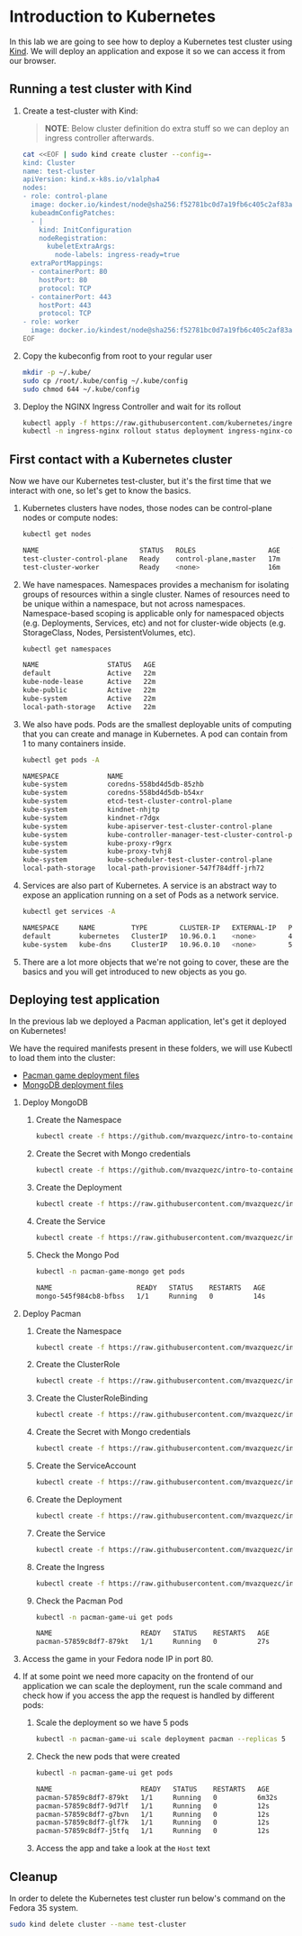 # Introduction to Kubernetes

In this lab we are going to see how to deploy a Kubernetes test cluster using [Kind](https://github.com/kubernetes-sigs/kind). We will deploy an application and expose it so we can access it from our browser.

## Running a test cluster with Kind

1. Create a test-cluster with Kind:

    > **NOTE**: Below cluster definition do extra stuff so we can deploy an ingress controller afterwards.
    ~~~sh
    cat <<EOF | sudo kind create cluster --config=-
    kind: Cluster
    name: test-cluster
    apiVersion: kind.x-k8s.io/v1alpha4
    nodes:
    - role: control-plane
      image: docker.io/kindest/node@sha256:f52781bc0d7a19fb6c405c2af83abfeb311f130707a0e219175677e366cc45d1
      kubeadmConfigPatches:
      - |
        kind: InitConfiguration
        nodeRegistration:
          kubeletExtraArgs:
            node-labels: ingress-ready=true
      extraPortMappings:
      - containerPort: 80
        hostPort: 80
        protocol: TCP
      - containerPort: 443
        hostPort: 443
        protocol: TCP
    - role: worker
      image: docker.io/kindest/node@sha256:f52781bc0d7a19fb6c405c2af83abfeb311f130707a0e219175677e366cc45d1
    EOF
    ~~~
2. Copy the kubeconfig from root to your regular user

    ~~~sh
    mkdir -p ~/.kube/
    sudo cp /root/.kube/config ~/.kube/config
    sudo chmod 644 ~/.kube/config
    ~~~
3. Deploy the NGINX Ingress Controller and wait for its rollout

    ~~~sh
    kubectl apply -f https://raw.githubusercontent.com/kubernetes/ingress-nginx/main/deploy/static/provider/kind/deploy.yaml
    kubectl -n ingress-nginx rollout status deployment ingress-nginx-controller
    ~~~

## First contact with a Kubernetes cluster

Now we have our Kubernetes test-cluster, but it's the first time that we interact with one, so let's get to know the basics.

1. Kubernetes clusters have nodes, those nodes can be control-plane nodes or compute nodes:

    ~~~sh
    kubectl get nodes

    NAME                         STATUS   ROLES                  AGE   VERSION
    test-cluster-control-plane   Ready    control-plane,master   17m   v1.25.3
    test-cluster-worker          Ready    <none>                 16m   v1.25.3
    ~~~
2. We have namespaces. Namespaces provides a mechanism for isolating groups of resources within a single cluster. Names of resources need to be unique within a namespace, but not across namespaces. Namespace-based scoping is applicable only for namespaced objects (e.g. Deployments, Services, etc) and not for cluster-wide objects (e.g. StorageClass, Nodes, PersistentVolumes, etc).

    ~~~sh
    kubectl get namespaces

    NAME                 STATUS   AGE
    default              Active   22m
    kube-node-lease      Active   22m
    kube-public          Active   22m
    kube-system          Active   22m
    local-path-storage   Active   22m
    ~~~
3. We also have pods. Pods are the smallest deployable units of computing that you can create and manage in Kubernetes. A pod can contain from 1 to many containers inside.


    ~~~sh
    kubectl get pods -A

    NAMESPACE            NAME                                                 READY   STATUS    RESTARTS   AGE
    kube-system          coredns-558bd4d5db-85zhb                             1/1     Running   0          23m
    kube-system          coredns-558bd4d5db-b54xr                             1/1     Running   0          23m
    kube-system          etcd-test-cluster-control-plane                      1/1     Running   0          23m
    kube-system          kindnet-nhjtp                                        1/1     Running   0          23m
    kube-system          kindnet-r7dgx                                        1/1     Running   0          23m
    kube-system          kube-apiserver-test-cluster-control-plane            1/1     Running   0          23m
    kube-system          kube-controller-manager-test-cluster-control-plane   1/1     Running   0          23m
    kube-system          kube-proxy-r9grx                                     1/1     Running   0          23m
    kube-system          kube-proxy-tvhj8                                     1/1     Running   0          23m
    kube-system          kube-scheduler-test-cluster-control-plane            1/1     Running   0          23m
    local-path-storage   local-path-provisioner-547f784dff-jrh72              1/1     Running   0          23m
    ~~~  
4. Services are also part of Kubernetes. A service is an abstract way to expose an application running on a set of Pods as a network service.

    ~~~sh
    kubectl get services -A

    NAMESPACE     NAME         TYPE        CLUSTER-IP   EXTERNAL-IP   PORT(S)                  AGE
    default       kubernetes   ClusterIP   10.96.0.1    <none>        443/TCP                  24m
    kube-system   kube-dns     ClusterIP   10.96.0.10   <none>        53/UDP,53/TCP,9153/TCP   24m
    ~~~
5. There are a lot more objects that we're not going to cover, these are the basics and you will get introduced to new objects as you go.

## Deploying test application

In the previous lab we deployed a Pacman application, let's get it deployed on Kubernetes!

We have the required manifests present in these folders, we will use Kubectl to load them into the cluster:

- [Pacman game deployment files](./demo2-assets/pacman/)
- [MongoDB deployment files](./demo2-assets/mongo/)

1. Deploy MongoDB

    1. Create the Namespace

        ~~~sh
        kubectl create -f https://github.com/mvazquezc/intro-to-containers-k8s-ocp/raw/main/demo2-assets/mongo/namespace.yaml
        ~~~
    2. Create the Secret with Mongo credentials
    
        ~~~sh
        kubectl create -f https://github.com/mvazquezc/intro-to-containers-k8s-ocp/raw/main/demo2-assets/mongo/secret.yaml
        ~~~
    3. Create the Deployment

        ~~~sh
        kubectl create -f https://raw.githubusercontent.com/mvazquezc/intro-to-containers-k8s-ocp/main/demo2-assets/mongo/deployment.yaml
        ~~~
    4. Create the Service

        ~~~sh
        kubectl create -f https://raw.githubusercontent.com/mvazquezc/intro-to-containers-k8s-ocp/main/demo2-assets/mongo/service.yaml
        ~~~
    5. Check the Mongo Pod

        ~~~sh
        kubectl -n pacman-game-mongo get pods

        NAME                     READY   STATUS    RESTARTS   AGE
        mongo-545f984cb8-bfbss   1/1     Running   0          14s
        ~~~

2. Deploy Pacman

    1. Create the Namespace

        ~~~sh
        kubectl create -f https://raw.githubusercontent.com/mvazquezc/intro-to-containers-k8s-ocp/main/demo2-assets/pacman/namespace.yaml
        ~~~
    2. Create the ClusterRole

        ~~~sh
        kubectl create -f https://raw.githubusercontent.com/mvazquezc/intro-to-containers-k8s-ocp/main/demo2-assets/pacman/cluster-role.yaml
        ~~~
    3. Create the ClusterRoleBinding

        ~~~sh
        kubectl create -f https://raw.githubusercontent.com/mvazquezc/intro-to-containers-k8s-ocp/main/demo2-assets/pacman/cluster-role-binding.yaml
        ~~~
    4. Create the Secret with Mongo credentials

        ~~~sh
        kubectl create -f https://raw.githubusercontent.com/mvazquezc/intro-to-containers-k8s-ocp/main/demo2-assets/pacman/secret.yaml
        ~~~
    5. Create the ServiceAccount

        ~~~sh
        kubectl create -f https://raw.githubusercontent.com/mvazquezc/intro-to-containers-k8s-ocp/main/demo2-assets/pacman/service-account.yaml
        ~~~
    6. Create the Deployment

        ~~~sh
        kubectl create -f https://raw.githubusercontent.com/mvazquezc/intro-to-containers-k8s-ocp/main/demo2-assets/pacman/deployment.yaml
        ~~~
    7. Create the Service

        ~~~sh
        kubectl create -f https://raw.githubusercontent.com/mvazquezc/intro-to-containers-k8s-ocp/main/demo2-assets/pacman/service.yaml
        ~~~
    8. Create the Ingress

        ~~~sh
        kubectl create -f https://raw.githubusercontent.com/mvazquezc/intro-to-containers-k8s-ocp/main/demo2-assets/pacman/ingress.yaml
        ~~~
    9. Check the Pacman Pod

        ~~~sh
        kubectl -n pacman-game-ui get pods

        NAME                      READY   STATUS    RESTARTS   AGE
        pacman-57859c8df7-879kt   1/1     Running   0          27s
        ~~~
3. Access the game in your Fedora node IP in port 80.
4. If at some point we need more capacity on the frontend of our application we can scale the deployment, run the scale command and check how if you access the app the request is handled by different pods:

    1. Scale the deployment so we have 5 pods 
    
        ~~~sh
        kubectl -n pacman-game-ui scale deployment pacman --replicas 5
        ~~~
    2. Check the new pods that were created

        ~~~sh
        kubectl -n pacman-game-ui get pods

        NAME                      READY   STATUS    RESTARTS   AGE
        pacman-57859c8df7-879kt   1/1     Running   0          6m32s
        pacman-57859c8df7-9d7lf   1/1     Running   0          12s
        pacman-57859c8df7-g7bvn   1/1     Running   0          12s
        pacman-57859c8df7-glf7k   1/1     Running   0          12s
        pacman-57859c8df7-j5tfq   1/1     Running   0          12s
        ~~~
    3. Access the app and take a look at the `Host` text

## Cleanup

In order to delete the Kubernetes test cluster run below's command on the Fedora 35 system.

~~~sh
sudo kind delete cluster --name test-cluster
~~~
